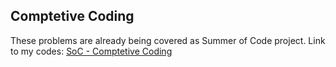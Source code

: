 ## Comptetive Coding

These problems are already being covered as Summer of Code project.
Link to my codes: [SoC - Comptetive Coding](https://github.com/sahasra-01/SoC)
